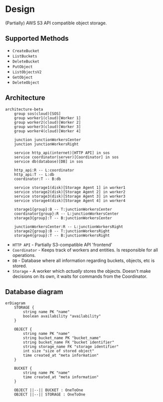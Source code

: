 # Design

(Partially) AWS S3 API compatible object storage.

## Supported Methods

- `CreateBucket`
- `ListBuckets`
- `DeleteBucket`
- `PutObject`
- `ListObjectsV2`
- `GetObject`
- `DeleteObject`

## Architecture

```mermaid
architecture-beta
    group sos(cloud)[SOS]
    group worker1(cloud)[Worker 1]
    group worker2(cloud)[Worker 2]
    group worker3(cloud)[Worker 3]
    group worker4(cloud)[Worker 4]

    junction junctionWorkersCenter
    junction junctionWorkersRight

    service http_api(internet)[HTTP API] in sos
    service coordinator(server)[Coordinator] in sos
    service db(database)[DB] in sos

    http_api:R -- L:coordinator
    http_api:T -- L:db
    coordinator:T -- B:db

    service storage1(disk)[Storage Agent 1] in worker1
    service storage2(disk)[Storage Agent 2] in worker2
    service storage3(disk)[Storage Agent 3] in worker3
    service storage4(disk)[Storage Agent 4] in worker4

    storage1{group}:B -- T:junctionWorkersCenter
    coordinator{group}:R -- L:junctionWorkersCenter
    storage3{group}:T -- B:junctionWorkersCenter

    junctionWorkersCenter:R -- L:junctionWorkersRight
    storage2{group}:B -- T:junctionWorkersRight
    storage4{group}:T -- B:junctionWorkersRight
```

- `HTTP API` - Partially S3-compatible API 'frontend'
- `Coordinator` - Keeps track of workers and entities. Is responsible for all operations.
- `DB` - Database where all information regarding buckets, objects, etc is stored.
- `Storage` - A worker which _actually_ stores the objects. Doesn't make decisions on its own, it waits for commands from the Coordinator.

## Database diagram

```mermaid
erDiagram
    STORAGE {
        string name PK "name"
        boolean availability "availability"
    }

    OBJECT {
        string name PK "name"
        string bucket_name PK "bucket_name"
        string bucket_name FK "bucket identifier"
        string storage_name FK "storage identifier"
        int size "size of stored object"
        time created_at "meta information"
    }

    BUCKET {
        string name PK "name"
        time created_at "meta information"
    }

    OBJECT ||--|| BUCKET : OneToOne
    OBJECT ||--|| STORAGE : OneToOne
```
